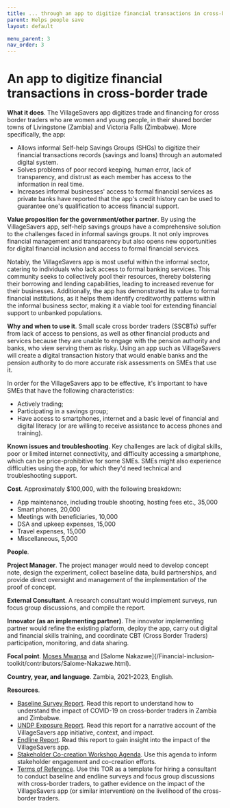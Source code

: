 ```yaml
---
title: ... through an app to digitize financial transactions in cross-border trade 
parent: Helps people save
layout: default

menu_parent: 3
nav_order: 3
---
```


# An app to digitize financial transactions in cross-border trade

**What it does**.
 The VillageSavers app digitizes trade and financing for cross border traders who are women and young people, in their shared border towns of Livingstone (Zambia) and Victoria Falls (Zimbabwe). More specifically, the app:

- Allows informal Self-help Savings Groups (SHGs) to digitize their financial transactions records (savings and loans) through an automated digital system.
- Solves problems of poor record keeping, human error, lack of transparency, and distrust as each member has access to the information in real time.
- Increases informal businesses' access to formal financial services as private banks have reported that the app's credit history can be used to guarantee one's qualification to access financial support.

**Value proposition for the government/other partner**.
 By using the VillageSavers app, self-help savings groups have a comprehensive solution to the challenges faced in informal savings groups. It not only improves financial management and transparency but also opens new opportunities for digital financial inclusion and access to formal financial services.

Notably, the VillageSavers app is most useful within the informal sector, catering to individuals who lack access to formal banking services. This community seeks to collectively pool their resources, thereby bolstering their borrowing and lending capabilities, leading to increased revenue for their businesses. Additionally, the app has demonstrated its value to formal financial institutions, as it helps them identify creditworthy patterns within the informal business sector, making it a viable tool for extending financial support to unbanked populations.


**Why and when to use it**. Small scale cross border traders (SSCBTs) suffer from lack of access to pensions, as well as other financial products and services because they are unable to engage with the pension authority and banks, who view serving them as risky. Using an app such as VillageSavers will create a digital transaction history that would enable banks and the pension authority to do more accurate risk assessments on SMEs that use it.

In order for the VillageSavers app to be effective, it's important to have SMEs that have the following characteristics:

- Actively trading;
- Participating in a savings group;
- Have access to smartphones, internet and a basic level of financial and digital literacy (or are willing to receive assistance to access phones and training).

**Known issues and troubleshooting**. Key challenges are lack of digital skills, poor or limited internet connectivity, and difficulty accessing a smartphone, which can be price-prohibitive for some SMEs. SMEs might also experience difficulties using the app, for which they'd need technical and troubleshooting support.

**Cost**. Approximately $100,000, with the following breakdown:

- App maintenance, including trouble shooting, hosting fees etc., 35,000
- Smart phones, 20,000
- Meetings with beneficiaries, 10,000
- DSA and upkeep expenses, 15,000
- Travel expenses, 15,000
- Miscellaneous, 5,000

**People**.

**Project Manager**. The project manager would need to develop concept note, design the experiment, collect baseline data, build partnerships, and provide direct oversight and management of the implementation of the proof of concept.

**External Consultant**. A research consultant would implement surveys, run focus group discussions, and compile the report.

**Innovator (as an implementing partner)**. The innovator implementing partner would refine the existing platform, deploy the app, carry out digital and financial skills training, and coordinate CBT (Cross Border Traders) participation, monitoring, and data sharing.

**Focal point**. [Moses Mwansa](/Financial-inclusion-toolkit/contributors/Moses-Mwansa.html) and [Salome Nakazwe]{/Financial-inclusion-toolkit/contributors/Salome-Nakazwe.html).

**Country, year, and language**. Zambia, 2021-2023, English.

**Resources**.

 - [Baseline Survey Report](https://github.com/UNDP-Accelerator-Labs/Financial-inclusion-toolkit/blob/12e13b1ad807925f800bedcd78dafe1123b662f0/3_Save/ABC_Baseline%20Report_Final.pdf). Read this report to understand how to understand the impact of COVID-19 on cross-border traders in Zambia and Zimbabwe. 
 - [UNDP Exposure Report](https://undpinzambia.exposure.co/innovation-helps-zambian-women-and-youths-bounce-back-in-crossborder-trade). Read this report for a narrative account of the VillageSavers app initiative, context, and impact.
 - [Endline Report](https://github.com/UNDP-Accelerator-Labs/Financial-inclusion-toolkit/blob/ea85eca40cddb8e2df554119a6194e60ad04d3c7/3_Save/03_05_22_ENDLINE%20REPPORT_CHUNI%20PATRICK.pdf). Read this report to gain insight into the impact of the VillageSavers app.
 - [Stakeholder Co-creation Workshop Agenda](https://github.com/UNDP-Accelerator-Labs/Financial-inclusion-toolkit/blob/12e13b1ad807925f800bedcd78dafe1123b662f0/3_Save/ABC%20Stakeholder%20co-creation%20workshop.04.04.21.pdf). Use this agenda to inform stakeholder engagement and co-creation efforts.
 - [Terms of Reference](https://github.com/UNDP-Accelerator-Labs/Financial-inclusion-toolkit/blob/12e13b1ad807925f800bedcd78dafe1123b662f0/3_Save/TERMS%20OF%20REFERENCE_%20ABC%20Survey%20Coordinator_Baseline%20and%20Endline.pdf). Use this TOR as a template for hiring a consultant to conduct baseline and endline surveys and focus group discussions with cross-border traders, to gather evidence on the impact of the VillageSavers app (or similar intervention) on the livelihood of the cross-border traders.
